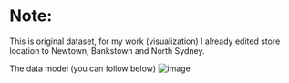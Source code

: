 # Note:
This is original dataset, for my work (visualization) I already edited store location to Newtown, Bankstown and North Sydney.

The data model (you can follow below) 
![image](https://github.com/user-attachments/assets/67987161-0207-41c3-a190-35f5a9c6b745)
